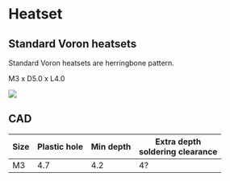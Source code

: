 # Heatset


## Standard Voron heatsets
Standard Voron heatsets are herringbone pattern.

M3 x D5.0 x L4.0

![](/img/cad_heatsets.jpg)

## CAD

| Size | Plastic hole | Min depth | Extra depth<br/>soldering clearance |
|------|--------------|-------|-------------------------------------|
| M3   | 4.7          | 4.2   | 4?                                  |